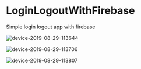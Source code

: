 # LoginLogoutWithFirebase

Simple login logout app with firebase

![device-2019-08-29-113644](https://user-images.githubusercontent.com/48062932/63910575-8429bb80-ca51-11e9-9efe-6f3ad0e744e4.png)

![device-2019-08-29-113706](https://user-images.githubusercontent.com/48062932/63910577-8429bb80-ca51-11e9-90b7-59abb4fe94be.png)

![device-2019-08-29-113807](https://user-images.githubusercontent.com/48062932/63910579-84c25200-ca51-11e9-8f66-3b534142e0dd.png)
